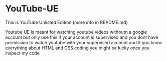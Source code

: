 # YouTube-UE
This is YouTube Unlisted Edition (more info in README.md)

Youtube UE is meant for watching youtube videos withoutn a google account but only use this if your account is supervised and you dont have permission to watch youtube with your supervised account
and if you know everything about HTML and CSS coding you might be lucky once you inspect my code
